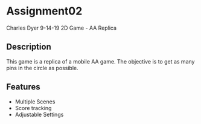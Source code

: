 # Assignment02 #
Charles Dyer
9-14-19
2D Game - AA Replica

## Description ##
This game is a replica of a mobile AA game. The objective is to get as many pins in the circle as possible.

## Features ##

* Multiple Scenes
* Score tracking
* Adjustable Settings
